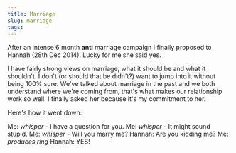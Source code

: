 ```yaml
---
title: Marriage
slug: marriage
tags:
---
```

After an intense 6 month **anti** marriage campaign I finally proposed to Hannah (28th Dec 2014). Lucky for me she said yes.

I have fairly strong views on marriage, what it should be and what it shouldn't. I don't (or should that be didn't?) want to jump into it without being 100% sure. We've talked about marriage in the past and we both understand where we're coming from, that's what makes our relationship work so well. I finally asked her because it's my commitment to her.

Here's how it went down:

Me: *whisper* - I have a question for you.
Me: *whisper* - It might sound stupid.
Me: *whisper* - Will you marry me?
Hannah: Are you kidding me?
Me: *produces ring*
Hannah: YES!
